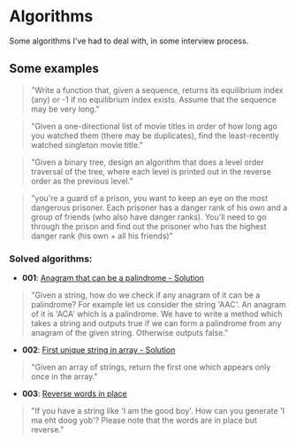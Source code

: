 # Algorithms

Some algorithms I've had to deal with, in some interview process.

## Some examples

> "Write a function that, given a sequence, returns its equilibrium index (any) or -1 if no equilibrium index exists. Assume that the sequence may be very long."

> "Given a one-directional list of movie titles in order of how long ago you watched them (there may be duplicates), find the least-recently watched singleton movie title."

> "Given a binary tree, design an algorithm that does a level order traversal of the tree, where each level is printed out in the reverse order as the previous level."

> "you're a guard of a prison, you want to keep an eye on the most dangerous prisoner. Each prisoner has a danger rank of his own and a group of friends (who also have danger ranks). You'll need to go through the prison and find out the prisoner who has the highest danger rank (his own + all his friends)"

### Solved algorithms:

* **001**: [Anagram that can be a palindrome - Solution](app/js/algorithms/001.js) 
> "Given a string, how do we check if any anagram of it can be a palindrome? For example let us consider the string 'AAC'. An anagram of it is 'ACA' which is a palindrome. We have to write a method which takes a string and outputs true if we can form a palindrome from any anagram of the given string. Otherwise outputs false."

* **002**: [First unique string in array - Solution](app/js/algorithms/002.js) 
> "Given an array of strings, return the first one which appears only once in the array."

* **003**: [Reverse words in place](app/js/algorithms/003.js) 
> "If you have a string like 'I am the good boy'. How can you generate 'I ma eht doog yob'? Please note that the words are in place but reverse."


